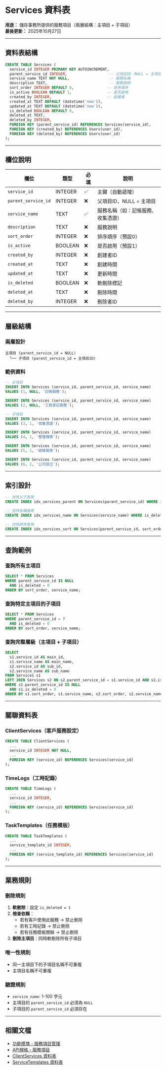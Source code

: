 # Services 資料表

**用途：** 儲存事務所提供的服務項目（兩層結構：主項目 + 子項目）  
**最後更新：** 2025年10月27日

---

## 資料表結構

```sql
CREATE TABLE Services (
  service_id INTEGER PRIMARY KEY AUTOINCREMENT,
  parent_service_id INTEGER,                   -- 父項目ID（NULL = 主項目）
  service_name TEXT NOT NULL,                  -- 服務名稱
  description TEXT,                            -- 服務說明
  sort_order INTEGER DEFAULT 0,               -- 排序順序
  is_active BOOLEAN DEFAULT 1,                -- 是否啟用
  created_by INTEGER,                         -- 創建者
  created_at TEXT DEFAULT (datetime('now')),
  updated_at TEXT DEFAULT (datetime('now')),
  is_deleted BOOLEAN DEFAULT 0,
  deleted_at TEXT,
  deleted_by INTEGER,
  FOREIGN KEY (parent_service_id) REFERENCES Services(service_id),
  FOREIGN KEY (created_by) REFERENCES Users(user_id),
  FOREIGN KEY (deleted_by) REFERENCES Users(user_id)
);
```

---

## 欄位說明

| 欄位 | 類型 | 必填 | 說明 |
|-----|------|------|------|
| `service_id` | INTEGER | ✅ | 主鍵（自動遞增）|
| `parent_service_id` | INTEGER | ❌ | 父項目ID，NULL = 主項目 |
| `service_name` | TEXT | ✅ | 服務名稱（如：記帳服務、收集憑證）|
| `description` | TEXT | ❌ | 服務說明 |
| `sort_order` | INTEGER | ❌ | 排序順序（預設0）|
| `is_active` | BOOLEAN | ❌ | 是否啟用（預設1）|
| `created_by` | INTEGER | ❌ | 創建者ID |
| `created_at` | TEXT | ❌ | 創建時間 |
| `updated_at` | TEXT | ❌ | 更新時間 |
| `is_deleted` | BOOLEAN | ❌ | 軟刪除標記 |
| `deleted_at` | TEXT | ❌ | 刪除時間 |
| `deleted_by` | INTEGER | ❌ | 刪除者ID |

---

## 層級結構

### 兩層設計
```
主項目 (parent_service_id = NULL)
  └── 子項目 (parent_service_id = 主項目ID)
```

### 範例資料
```sql
-- 主項目
INSERT INTO Services (service_id, parent_service_id, service_name) 
VALUES (1, NULL, '記帳服務');

INSERT INTO Services (service_id, parent_service_id, service_name) 
VALUES (2, NULL, '工商登記服務');

-- 子項目
INSERT INTO Services (service_id, parent_service_id, service_name) 
VALUES (3, 1, '收集憑證');

INSERT INTO Services (service_id, parent_service_id, service_name) 
VALUES (4, 1, '整理傳票');

INSERT INTO Services (service_id, parent_service_id, service_name) 
VALUES (5, 1, '結帳報表');

INSERT INTO Services (service_id, parent_service_id, service_name) 
VALUES (6, 2, '公司設立');
```

---

## 索引設計

```sql
-- 加快父子查詢
CREATE INDEX idx_services_parent ON Services(parent_service_id) WHERE is_deleted = 0;

-- 加快名稱搜尋
CREATE INDEX idx_services_name ON Services(service_name) WHERE is_deleted = 0;

-- 加快排序查詢
CREATE INDEX idx_services_sort ON Services(parent_service_id, sort_order) WHERE is_deleted = 0;
```

---

## 查詢範例

### 查詢所有主項目
```sql
SELECT * FROM Services 
WHERE parent_service_id IS NULL 
  AND is_deleted = 0
ORDER BY sort_order, service_name;
```

### 查詢特定主項目的子項目
```sql
SELECT * FROM Services 
WHERE parent_service_id = ? 
  AND is_deleted = 0
ORDER BY sort_order, service_name;
```

### 查詢完整層級（主項目 + 子項目）
```sql
SELECT 
  s1.service_id AS main_id,
  s1.service_name AS main_name,
  s2.service_id AS sub_id,
  s2.service_name AS sub_name
FROM Services s1
LEFT JOIN Services s2 ON s2.parent_service_id = s1.service_id AND s2.is_deleted = 0
WHERE s1.parent_service_id IS NULL 
  AND s1.is_deleted = 0
ORDER BY s1.sort_order, s1.service_name, s2.sort_order, s2.service_name;
```

---

## 關聯資料表

### ClientServices（客戶服務設定）
```sql
CREATE TABLE ClientServices (
  ...
  service_id INTEGER NOT NULL,
  ...
  FOREIGN KEY (service_id) REFERENCES Services(service_id)
);
```

### TimeLogs（工時記錄）
```sql
CREATE TABLE TimeLogs (
  ...
  service_id INTEGER,
  ...
  FOREIGN KEY (service_id) REFERENCES Services(service_id)
);
```

### TaskTemplates（任務模板）
```sql
CREATE TABLE TaskTemplates (
  ...
  service_template_id INTEGER,
  ...
  FOREIGN KEY (service_template_id) REFERENCES Services(service_id)
);
```

---

## 業務規則

### 刪除規則
1. **軟刪除**：設定 `is_deleted = 1`
2. **檢查依賴**：
   - 若有客戶使用此服務 → 禁止刪除
   - 若有工時記錄 → 禁止刪除
   - 若有任務模板關聯 → 禁止刪除
3. **刪除主項目**：同時軟刪除所有子項目

### 唯一性規則
- 同一主項目下的子項目名稱不可重複
- 主項目名稱不可重複

### 驗證規則
- `service_name`: 1-100 字元
- 主項目的 `parent_service_id` 必須為 `NULL`
- 子項目的 `parent_service_id` 必須存在

---

## 相關文檔

- [功能模塊 - 服務項目管理](../../功能模塊/03-服務項目管理.md)
- [API規格 - 服務項目](../../API規格/服務項目/_概覽.md)
- [ClientServices 資料表](../業務服務/ClientServices.md)
- [ServiceTemplates 資料表](../業務服務/ServiceTemplates.md)





